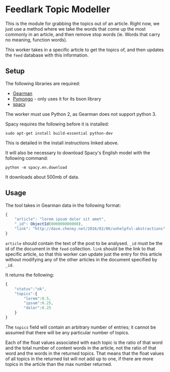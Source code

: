 Feedlark Topic Modeller
=======================

This is the module for grabbing the topics out of an article. Right now, we just use a method where we take the words that come up the most commonly in an article, and then remove stop words (ie. Words that carry no meaning, function words).

This worker takes in a specific article to get the topics of, and then updates the `feed` database with this information.

Setup
-----

The following libraries are required:

- [Gearman](https://pypi.python.org/pypi/gearman)
- [Pymongo](http://api.mongodb.org/python/current/installation.html) - only uses it for its bson library
- [spacy](http://spacy.io/#install)

The worker must use Python 2, as Gearman does not support python 3.

Spacy requires the following before it is installed:

`sudo apt-get install build-essential python-dev` 

This is detailed in the install instructions linked above.

It will also be necessary to download Spacy's English model with the following command:

`python -m spacy.en.download`

It downloads about 500mb of data.

Usage
-----

The tool takes in Gearman data in the following format:

```js
{
    "article": "lorem ipsum dolor sit amet",
    "_id": ObjectId(000000000000),
    "link": "http://dave.cheney.net/2016/02/06/unhelpful-abstractions"
}
```

`article` should contain the text of the post to be analysed. `_id` must be the id of the document in the `feed` collection. `link` should be the link to that specific article, so that this worker can update just the entry for this article without modifying any of the other articles in the document specified by `_id`.


It returns the following:

```js
{
    "status":"ok",
    "topics":{
        "lorem":0.5,
        "ipsum":0.25,
        "dolor":0.25
    }
}
```

The `topics` field will contain an arbitrary number of entries; it cannot be assumed that there will be any particular number of topics.

Each of the float values associated with each topic is the ratio of that word and the total number of content words in the article, not the ratio of that word and the words in the returned topics. That means that the float values of all topics in the returned list will not add up to one, if there are more topics in the article than the max number returned.

